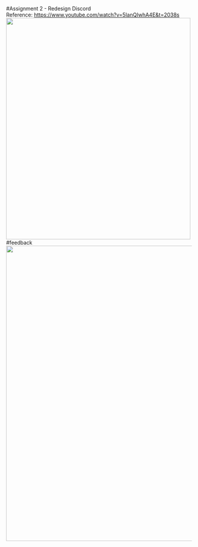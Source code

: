 #Assignment 2 - Redesign Discord
<br>
Reference: https://www.youtube.com/watch?v=5IanQIwhA4E&t=2038s
<br>
  <img src="https://user-images.githubusercontent.com/107023977/222958663-151db960-af13-4374-848e-1e3a46025d09.mov" width="500" height="600">
<br>
#feedback
<br>
<img src="https://user-images.githubusercontent.com/107023977/227930343-a7af7302-866d-4873-84e0-86e809da3d87.png" width="600" height="800">


